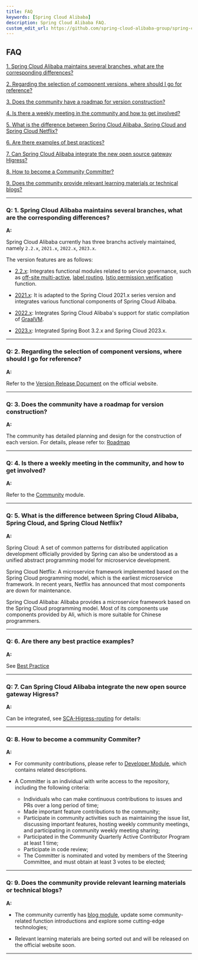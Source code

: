 ```yaml
---
title: FAQ
keywords: [Spring Cloud Alibaba]
description: Spring Cloud Alibaba FAQ.
custom_edit_url: https://github.com/spring-cloud-alibaba-group/spring-cloud-alibaba-group.github.io/blob/master/i18n/en-us/docusaurus-plugin-content-docs/current/overview/faq.md
---
```


## FAQ

<a href="#1" target="_self">1. Spring Cloud Alibaba maintains several branches, what are the corresponding differences?</a>
<br/>

<a href="#2" target="_self">2. Regarding the selection of component versions, where should I go for reference? </a>
<br/>

<a href="#3" target="_self">3. Does the community have a roadmap for version construction? </a>
<br/>

<a href="#4" target="_self">4. Is there a weekly meeting in the community and how to get involved? </a>
<br/>

<a href="#5" target="_self">5. What is the difference between Spring Cloud Alibaba, Spring Cloud and Spring Cloud Netflix? </a>
<br/>

<a href="#6" target="_self">6. Are there examples of best practices? </a>
<br/>

<a href="#7" target="_self">7. Can Spring Cloud Alibaba integrate the new open source gateway Higress? </a>
<br/>

<a href="#8" target="_self">8. How to become a Community Committer? </a>
<br/>

<a href="#9" target="_self">9. Does the community provide relevant learning materials or technical blogs? </a>
<br/>

---

<h3 id='1'>Q: 1. Spring Cloud Alibaba maintains several branches, what are the corresponding differences? </h3>

**A:**

Spring Cloud Alibaba currently has three branchs actively maintained, namely `2.2.x`, `2021.x`, `2022.x`, `2023.x`.

The version features are as follows:

- [2.2.x](https://github.com/alibaba/spring-cloud-alibaba/tree/2.2.x): Integrates functional modules related to service governance, such as [off-site multi-active](https://github.com/alibaba/spring-cloud-alibaba/tree/2.2.x/spring-cloud-alibaba-examples/appactive-example), [label routing](https://github.com/alibaba/spring-cloud-alibaba/tree/2.2.x/spring-cloud-alibaba-examples/governance-example/label-routing-example), [Istio permission verification](https://github.com/alibaba/spring-cloud-alibaba/tree/2.2.x/spring-cloud-alibaba-examples/governance-example/authentication-example) function.

- [2021.x](https://github.com/alibaba/spring-cloud-alibaba/tree/2021.x): It is adapted to the Spring Cloud 2021.x series version and integrates various functional components of Spring Cloud Alibaba.

- [2022.x](https://github.com/alibaba/spring-cloud-alibaba/tree/2022.x): Integrates Spring Cloud Alibaba's support for static compilation of [GraalVM](https://www.graalvm.org/).

- [2023.x](https://github.com/alibaba/spring-cloud-alibaba): Integrated Spring Boot 3.2.x and Spring Cloud 2023.x.

---

<h3 id='2'>Q: 2. Regarding the selection of component versions, where should I go for reference? </h3>

**A:**

Refer to the [Version Release Document](./version-explain.md) on the official website.

---

<h3 id='3'>Q: 3. Does the community have a roadmap for version construction? </h3>

**A:**

The community has detailed planning and design for the construction of each version. For details, please refer to: [Roadmap](./roadmap/rocketmq-5.0.0/rocketmq-5.0.0.md)

---

<h3 id='4'>Q: 4. Is there a weekly meeting in the community, and how to get involved? </h3>

**A:**

Refer to the [Community](../../../../blog/news/attend-a-meeting.md) module.

---

<h3 id='5'>Q: 5. What is the difference between Spring Cloud Alibaba, Spring Cloud, and Spring Cloud Netflix? </h3>

**A:**

Spring Cloud: A set of common patterns for distributed application development officially provided by Spring can also be understood as a unified abstract programming model for microservice development.

Spring Cloud Netflix: A microservice framework implemented based on the Spring Cloud programming model, which is the earliest microservice framework. In recent years, Netflix has announced that most components are down for maintenance.

Spring Cloud Alibaba: Alibaba provides a microservice framework based on the Spring Cloud programming model. Most of its components use components provided by Ali, which is more suitable for Chinese programmers.

---

<h3 id='6'>Q: 6. Are there any best practice examples? </h3>

**A:**

See [Best Practice](../best-practice/integrated-example.md)

---

<h3 id='7'>Q: 7. Can Spring Cloud Alibaba integrate the new open source gateway Higress? </h3>

**A:**

Can be integrated, see [SCA-Higress-routing](../../../blog/SCA-Higress-Application-Deployment) for details:

---

<h3 id='8'>Q: 8. How to become a community Commiter? </h3>

**A:**

- For community contributions, please refer to [Developer Module](../../../../docs/developer/contributor-guide/new-contributor-guide_dev/), which contains related descriptions.

- A Committer is an individual with write access to the repository, including the following criteria:

  - Individuals who can make continuous contributions to issues and PRs over a long period of time;
  - Made important feature contributions to the community;
  - Participate in community activities such as maintaining the issue list, discussing important features, hosting weekly community meetings, and participating in community weekly meeting sharing;
  - Participated in the Community Quarterly Active Contributor Program at least 1 time;
  - Participate in code review;
  - The Committer is nominated and voted by members of the Steering Committee, and must obtain at least 3 votes to be elected;

---

<h3 id='9'>Q: 9. Does the community provide relevant learning materials or technical blogs? </h3>

**A:**

- The community currently has [blog module](../../../../blog/sca-proxyless-mesh/), update some community-related function introductions and explore some cutting-edge technologies;

- Relevant learning materials are being sorted out and will be released on the official website soon.

---
